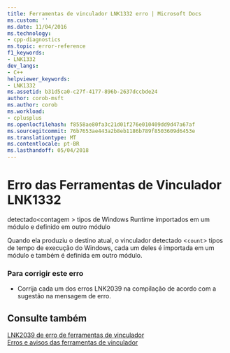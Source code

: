 ```yaml
---
title: Ferramentas de vinculador LNK1332 erro | Microsoft Docs
ms.custom: ''
ms.date: 11/04/2016
ms.technology:
- cpp-diagnostics
ms.topic: error-reference
f1_keywords:
- LNK1332
dev_langs:
- C++
helpviewer_keywords:
- LNK1332
ms.assetid: b31d5ca0-c27f-4177-896b-2637dccbde24
author: corob-msft
ms.author: corob
ms.workload:
- cplusplus
ms.openlocfilehash: f8558ae80fa3c21d01f276e010409dd9d47a67af
ms.sourcegitcommit: 76b7653ae443a2b8eb1186b789f8503609d6453e
ms.translationtype: MT
ms.contentlocale: pt-BR
ms.lasthandoff: 05/04/2018
---
```

# <a name="linker-tools-error-lnk1332"></a>Erro das Ferramentas de Vinculador LNK1332
detectado\<contagem > tipos de Windows Runtime importados em um módulo e definido em outro módulo  
  
 Quando ela produziu o destino atual, o vinculador detectado <`count`> tipos de tempo de execução do Windows, cada um deles é importada em um módulo e também é definida em outro módulo.  
  
### <a name="to-correct-this-error"></a>Para corrigir este erro  
  
-   Corrija cada um dos erros LNK2039 na compilação de acordo com a sugestão na mensagem de erro.  
  
## <a name="see-also"></a>Consulte também  
 [LNK2039 de erro de ferramentas de vinculador](../../error-messages/tool-errors/linker-tools-error-lnk2039.md)   
 [Erros e avisos das ferramentas de vinculador](../../error-messages/tool-errors/linker-tools-errors-and-warnings.md)